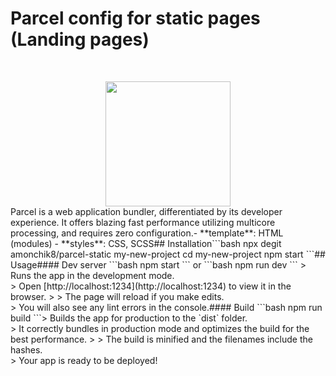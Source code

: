 # Parcel config for static pages (Landing pages)
​
<div align="center">
  <a href="https://github.com/webpack/webpack">
    <img width="200" height="200" src="https://parceljs.org/assets/logo.svg">
  </a>
</div>
​
Parcel is a web application bundler, differentiated by its developer experience. It offers blazing fast performance utilizing multicore processing, and requires zero configuration.
​
- **template**: HTML (modules)
- **styles**: CSS, SCSS
​
## Installation
​
```bash
npx degit amonchik8/parcel-static my-new-project
cd my-new-project
npm start
```
​
## Usage
​
#### Dev server
```bash
npm start 
```
or
```bash
npm run dev 
```
> Runs the app in the development mode.<br />
> Open [http://localhost:1234](http://localhost:1234) to view it in the browser.
> 
> The page will reload if you make edits.<br />
> You will also see any lint errors in the console.
​
#### Build
```bash
npm run build 
```
​
> Builds the app for production to the `dist` folder.<br />
> It correctly bundles in production mode and optimizes the build for the best performance.
>
> The build is minified and the filenames include the hashes.<br />
> Your app is ready to be deployed!

